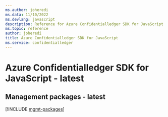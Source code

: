 ```yaml
---
ms.author: joheredi
ms.data: 11/10/2022
ms.devlang: javascript
description: Reference for Azure Confidentialledger SDK for JavaScript
ms.topic: reference
author: joheredi
title: Azure Confidentialledger SDK for JavaScript
ms.service: confidentialledger
---
```

# Azure Confidentialledger SDK for JavaScript - latest

## Management packages - latest
[!INCLUDE [mgmt-packages](confidentialledger-mgmt-index.md)]